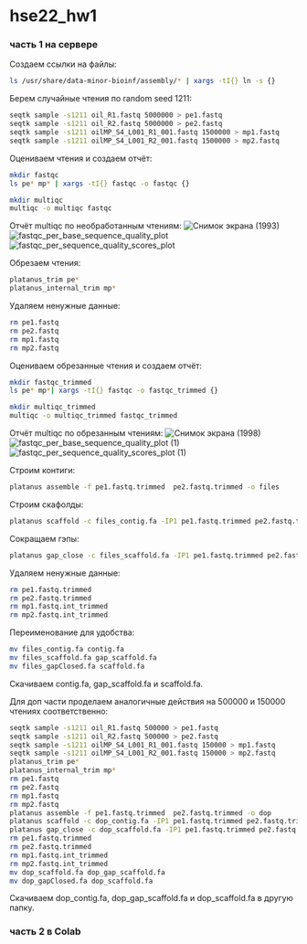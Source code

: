 # hse22_hw1
### часть 1 на сервере
Создаем ссылки на файлы:
```bash
ls /usr/share/data-minor-bioinf/assembly/* | xargs -tI{} ln -s {}
```
Берем случайные чтения по random seed 1211:
```bash
seqtk sample -s1211 oil_R1.fastq 5000000 > pe1.fastq
seqtk sample -s1211 oil_R2.fastq 5000000 > pe2.fastq
seqtk sample -s1211 oilMP_S4_L001_R1_001.fastq 1500000 > mp1.fastq
seqtk sample -s1211 oilMP_S4_L001_R2_001.fastq 1500000 > mp2.fastq
```
Оцениваем чтения и создаем отчёт:
```bash
mkdir fastqc
ls pe* mp* | xargs -tI{} fastqc -o fastqc {}

mkdir multiqc
multiqc -o multiqc fastqc
```
Отчёт multiqc по необработанным чтениям:
![Снимок экрана (1993)](https://user-images.githubusercontent.com/103137801/194580645-8a39a3ee-e5ff-4ac7-8073-04979919b856.png)
![fastqc_per_base_sequence_quality_plot](https://user-images.githubusercontent.com/103137801/194581263-136809ff-8fca-4e5e-a932-f255aba5ea63.png)
![fastqc_per_sequence_quality_scores_plot](https://user-images.githubusercontent.com/103137801/194581456-3f814eea-971f-4ae1-8013-1b4f17e13507.png)
 
Обрезаем чтения:
```bash
platanus_trim pe*
platanus_internal_trim mp*
```
Удаляем ненужные данные:
```bash
rm pe1.fastq
rm pe2.fastq
rm mp1.fastq
rm mp2.fastq
```
Оцениваем обрезанные чтения и создаем отчёт:
```bash
mkdir fastqc_trimmed
ls pe* mp*| xargs -tI{} fastqc -o fastqc_trimmed {}

mkdir multiqc_trimmed
multiqc -o multiqc_trimmed fastqc_trimmed
```

Отчёт multiqc по обрезанным чтениям:
![Снимок экрана (1998)](https://user-images.githubusercontent.com/103137801/194595982-ea13b30e-89b5-42e6-9631-eff540eeb22f.png)
![fastqc_per_base_sequence_quality_plot (1)](https://user-images.githubusercontent.com/103137801/194595696-7b5aad72-9f62-4e8b-9fd0-5ff3089606c1.png)
![fastqc_per_sequence_quality_scores_plot (1)](https://user-images.githubusercontent.com/103137801/194595781-5723b67a-651c-4518-9034-60115ebadc8f.png)

Строим контиги:
```bash
platanus assemble -f pe1.fastq.trimmed  pe2.fastq.trimmed -o files
```

Строим скафолды:
```bash
platanus scaffold -c files_contig.fa -IP1 pe1.fastq.trimmed pe2.fastq.trimmed -OP2 mp1.fastq.int_trimmed mp2.fastq.int_trimmed -o files
```

Сокращаем гэпы:
```bash
platanus gap_close -c files_scaffold.fa -IP1 pe1.fastq.trimmed pe2.fastq.trimmed -OP2 mp1.fastq.int_trimmed mp2.fastq.int_trimmed -o files
```

Удаляем ненужные данные:
```bash
rm pe1.fastq.trimmed
rm pe2.fastq.trimmed
rm mp1.fastq.int_trimmed
rm mp2.fastq.int_trimmed
```
Переименование для удобства:
```bash
mv files_contig.fa contig.fa
mv files_scaffold.fa gap_scaffold.fa
mv files_gapClosed.fa scaffold.fa
```
Скачиваем contig.fa, gap_scaffold.fa и scaffold.fa.

Для доп части проделаем аналогичные действия на 500000 и 150000 чтениях соответственно:
```bash
seqtk sample -s1211 oil_R1.fastq 500000 > pe1.fastq
seqtk sample -s1211 oil_R2.fastq 500000 > pe2.fastq
seqtk sample -s1211 oilMP_S4_L001_R1_001.fastq 150000 > mp1.fastq
seqtk sample -s1211 oilMP_S4_L001_R2_001.fastq 150000 > mp2.fastq
platanus_trim pe*
platanus_internal_trim mp*
rm pe1.fastq
rm pe2.fastq
rm mp1.fastq
rm mp2.fastq
platanus assemble -f pe1.fastq.trimmed  pe2.fastq.trimmed -o dop
platanus scaffold -c dop_contig.fa -IP1 pe1.fastq.trimmed pe2.fastq.trimmed -OP2 mp1.fastq.int_trimmed mp2.fastq.int_trimmed -o dop
platanus gap_close -c dop_scaffold.fa -IP1 pe1.fastq.trimmed pe2.fastq.trimmed -OP2 mp1.fastq.int_trimmed mp2.fastq.int_trimmed -o dop
rm pe1.fastq.trimmed
rm pe2.fastq.trimmed
rm mp1.fastq.int_trimmed
rm mp2.fastq.int_trimmed
mv dop_scaffold.fa dop_gap_scaffold.fa
mv dop_gapClosed.fa dop_scaffold.fa
```
Скачиваем dop_contig.fa, dop_gap_scaffold.fa и dop_scaffold.fa в другую папку.

### часть 2 в Colab


```bash

```
